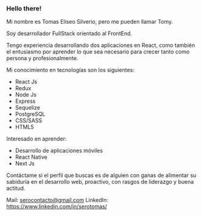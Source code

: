 ### Hello there!

Mi nombre es Tomas Eliseo Silverio, pero me pueden llamar Tomy.

Soy desarrollador FullStack orientado al FrontEnd.

Tengo experiencia desarrollando dos aplicaciones en React, como también el entusiasmo por aprender lo que sea necesario para crecer tanto como persona y profesionalmente.

Mi conocimiento en tecnologías son los siguientes:
- React Js
- Redux
- Node Js
- Express
- Sequelize
- PostgreSQL
- CSS/SASS
- HTML5

Interesado en aprender: 
- Desarrollo de aplicaciones móviles
- React Native
- Next Js

Contáctame si el perfil que buscas es de alguien con ganas de alimentar su sabiduría en el desarrollo web, proactivo, con rasgos de liderazgo y buena actitud. 

Mail: serocontacto@gmail.com
LinkedIn: https://www.linkedin.com/in/serotomas/



<!--
**SeroTomas/SeroTomas** is a ✨ _special_ ✨ repository because its `README.md` (this file) appears on your GitHub profile.

Here are some ideas to get you started:

- 🔭 I’m currently working on ...
- 🌱 I’m currently learning ...
- 👯 I’m looking to collaborate on ...
- 🤔 I’m looking for help with ...
- 💬 Ask me about ...
- 📫 How to reach me: ...
- 😄 Pronouns: ...
- ⚡ Fun fact: ...
-->
